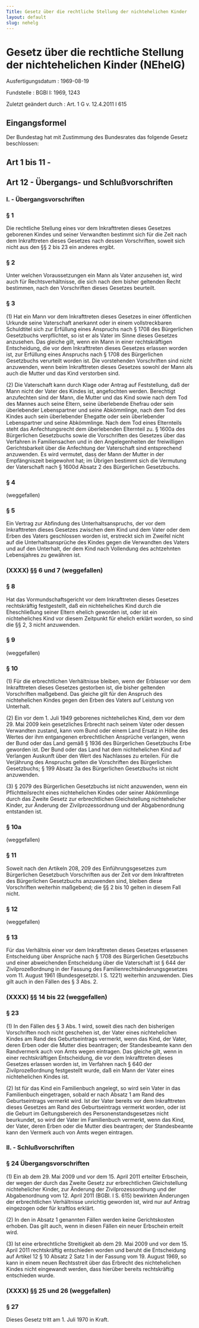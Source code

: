 ```yaml
---
Title: Gesetz über die rechtliche Stellung der nichtehelichen Kinder
layout: default
slug: nehelg
---
```


# Gesetz über die rechtliche Stellung der nichtehelichen Kinder (NEhelG)

Ausfertigungsdatum
:   1969-08-19

Fundstelle
:   BGBl I: 1969, 1243

Zuletzt geändert durch
:   Art. 1 G v. 12.4.2011 I 615


## Eingangsformel

Der Bundestag hat mit Zustimmung des Bundesrates das folgende Gesetz
beschlossen:


## Art 1 bis 11 - 



## Art 12 - Übergangs- und Schlußvorschriften



### I. - Übergangsvorschriften



### § 1

Die rechtliche Stellung eines vor dem Inkrafttreten dieses Gesetzes
geborenen Kindes und seiner Verwandten bestimmt sich für die Zeit nach
dem Inkrafttreten dieses Gesetzes nach dessen Vorschriften, soweit
sich nicht aus den §§ 2 bis 23 ein anderes ergibt.


### § 2

Unter welchen Voraussetzungen ein Mann als Vater anzusehen ist, wird
auch für Rechtsverhältnisse, die sich nach dem bisher geltenden Recht
bestimmen, nach den Vorschriften dieses Gesetzes beurteilt.


### § 3

(1) Hat ein Mann vor dem Inkrafttreten dieses Gesetzes in einer
öffentlichen Urkunde seine Vaterschaft anerkannt oder in einem
vollstreckbaren Schuldtitel sich zur Erfüllung eines Anspruchs nach §
1708 des Bürgerlichen Gesetzbuchs verpflichtet, so ist er als Vater im
Sinne dieses Gesetzes anzusehen. Das gleiche gilt, wenn ein Mann in
einer rechtskräftigen Entscheidung, die vor dem Inkrafttreten dieses
Gesetzes erlassen worden ist, zur Erfüllung eines Anspruchs nach §
1708 des Bürgerlichen Gesetzbuchs verurteilt worden ist. Die
vorstehenden Vorschriften sind nicht anzuwenden, wenn beim
Inkrafttreten dieses Gesetzes sowohl der Mann als auch die Mutter und
das Kind verstorben sind.

(2) Die Vaterschaft kann durch Klage oder Antrag auf Feststellung, daß
der Mann nicht der Vater des Kindes ist, angefochten werden.
Berechtigt anzufechten sind der Mann, die Mutter und das Kind sowie
nach dem Tod des Mannes auch seine Eltern, seine überlebende Ehefrau
oder sein überlebender Lebenspartner und seine Abkömmlinge, nach dem
Tod des Kindes auch sein überlebender Ehegatte oder sein überlebender
Lebenspartner und seine Abkömmlinge. Nach dem Tod eines Elternteils
steht das Anfechtungsrecht dem überlebenden Elternteil zu. § 1600a des
Bürgerlichen Gesetzbuchs sowie die Vorschriften des Gesetzes über das
Verfahren in Familiensachen und in den Angelegenheiten der
freiwilligen Gerichtsbarkeit über die Anfechtung der Vaterschaft sind
entsprechend anzuwenden. Es wird vermutet, dass der Mann der Mutter in
der Empfängniszeit beigewohnt hat; im Übrigen bestimmt sich die
Vermutung der Vaterschaft nach § 1600d Absatz 2 des Bürgerlichen
Gesetzbuchs.


### § 4

(weggefallen)


### § 5

Ein Vertrag zur Abfindung des Unterhaltsanspruchs, der vor dem
Inkrafttreten dieses Gesetzes zwischen dem Kind und dem Vater oder dem
Erben des Vaters geschlossen worden ist, erstreckt sich im Zweifel
nicht auf die Unterhaltsansprüche des Kindes gegen die Verwandten des
Vaters und auf den Unterhalt, der dem Kind nach Vollendung des
achtzehnten Lebensjahres zu gewähren ist.


### (XXXX) §§ 6 und 7 (weggefallen)



### § 8

Hat das Vormundschaftsgericht vor dem Inkrafttreten dieses Gesetzes
rechtskräftig festgestellt, daß ein nichteheliches Kind durch die
Eheschließung seiner Eltern ehelich geworden ist, oder ist ein
nichteheliches Kind vor diesem Zeitpunkt für ehelich erklärt worden,
so sind die §§ 2, 3 nicht anzuwenden.


### § 9

(weggefallen)


### § 10

(1) Für die erbrechtlichen Verhältnisse bleiben, wenn der Erblasser
vor dem Inkrafttreten dieses Gesetzes gestorben ist, die bisher
geltenden Vorschriften maßgebend. Das gleiche gilt für den Anspruch
des nichtehelichen Kindes gegen den Erben des Vaters auf Leistung von
Unterhalt.

(2) Ein vor dem 1. Juli 1949 geborenes nichteheliches Kind, dem vor
dem 29. Mai 2009 kein gesetzliches Erbrecht nach seinem Vater oder
dessen Verwandten zustand, kann vom Bund oder einem Land Ersatz in
Höhe des Wertes der ihm entgangenen erbrechtlichen Ansprüche
verlangen, wenn der Bund oder das Land gemäß § 1936 des Bürgerlichen
Gesetzbuchs Erbe geworden ist. Der Bund oder das Land hat dem
nichtehelichen Kind auf Verlangen Auskunft über den Wert des
Nachlasses zu erteilen. Für die Verjährung des Anspruchs gelten die
Vorschriften des Bürgerlichen Gesetzbuchs; § 199 Absatz 3a des
Bürgerlichen Gesetzbuchs ist nicht anzuwenden.

(3) § 2079 des Bürgerlichen Gesetzbuchs ist nicht anzuwenden, wenn ein
Pflichtteilsrecht eines nichtehelichen Kindes oder seiner Abkömmlinge
durch das Zweite Gesetz zur erbrechtlichen Gleichstellung
nichtehelicher Kinder, zur Änderung der Zivilprozessordnung und der
Abgabenordnung entstanden ist.


### § 10a

(weggefallen)


### § 11

Soweit nach den Artikeln 208, 209 des Einführungsgesetzes zum
Bürgerlichen Gesetzbuch Vorschriften aus der Zeit vor dem
Inkrafttreten des Bürgerlichen Gesetzbuchs anzuwenden sind, bleiben
diese Vorschriften weiterhin maßgebend; die §§ 2 bis 10 gelten in
diesem Fall nicht.


### § 12

(weggefallen)


### § 13

Für das Verhältnis einer vor dem Inkrafttreten dieses Gesetzes
erlassenen Entscheidung über Ansprüche nach § 1708 des Bürgerlichen
Gesetzbuchs und einer abweichenden Entscheidung über die Vaterschaft
ist § 644 der Zivilprozeßordnung in der Fassung des
Familienrechtsänderungsgesetzes vom 11. August 1961 (Bundesgesetzbl. I
S. 1221) weiterhin anzuwenden. Dies gilt auch in den Fällen des § 3
Abs. 2.


### (XXXX) §§ 14 bis 22 (weggefallen)



### § 23

(1) In den Fällen des § 3 Abs. 1 wird, soweit dies nach den bisherigen
Vorschriften noch nicht geschehen ist, der Vater eines nichtehelichen
Kindes am Rand des Geburtseintrags vermerkt, wenn das Kind, der Vater,
deren Erben oder die Mutter dies beantragen; der Standesbeamte kann
den Randvermerk auch von Amts wegen eintragen. Das gleiche gilt, wenn
in einer rechtskräftigen Entscheidung, die vor dem Inkrafttreten
dieses Gesetzes erlassen worden ist, im Verfahren nach § 640 der
Zivilprozeßordnung festgestellt wurde, daß ein Mann der Vater eines
nichtehelichen Kindes ist.

(2) Ist für das Kind ein Familienbuch angelegt, so wird sein Vater in
das Familienbuch eingetragen, sobald er nach Absatz 1 am Rand des
Geburtseintrags vermerkt wird. Ist der Vater bereits vor dem
Inkrafttreten dieses Gesetzes am Rand des Geburtseintrags vermerkt
worden, oder ist die Geburt im Geltungsbereich des
Personenstandsgesetzes nicht beurkundet, so wird der Vater im
Familienbuch vermerkt, wenn das Kind, der Vater, deren Erben oder die
Mutter dies beantragen; der Standesbeamte kann den Vermerk auch von
Amts wegen eintragen.


### II. - Schlußvorschriften



### § 24 Übergangsvorschriften

(1) Ein ab dem 29. Mai 2009 und vor dem 15. April 2011 erteilter
Erbschein, der wegen der durch das Zweite Gesetz zur erbrechtlichen
Gleichstellung nichtehelicher Kinder, zur Änderung der
Zivilprozessordnung und der Abgabenordnung vom 12. April 2011 (BGBl. I
S. 615) bewirkten Änderungen der erbrechtlichen Verhältnisse unrichtig
geworden ist, wird nur auf Antrag eingezogen oder für kraftlos
erklärt.

(2) In den in Absatz 1 genannten Fällen werden keine Gerichtskosten
erhoben. Das gilt auch, wenn in diesen Fällen ein neuer Erbschein
erteilt wird.

(3) Ist eine erbrechtliche Streitigkeit ab dem 29. Mai 2009 und vor
dem 15. April 2011 rechtskräftig entschieden worden und beruht die
Entscheidung auf Artikel 12 § 10 Absatz 2 Satz 1 in der Fassung vom
19\. August 1969, so kann in einem neuen Rechtsstreit über das Erbrecht
des nichtehelichen Kindes nicht eingewandt werden, dass hierüber
bereits rechtskräftig entschieden wurde.


### (XXXX) §§ 25 und 26 (weggefallen)



### § 27

Dieses Gesetz tritt am 1. Juli 1970 in Kraft.

